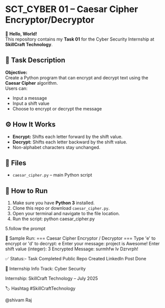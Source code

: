 # SCT_CYBER 01 – Caesar Cipher Encryptor/Decryptor

👋 **Hello, World!**  
This repository contains my **Task 01** for the Cyber Security Internship at **SkillCraft Technology**.

## 📌 Task Description
**Objective:**  
Create a Python program that can encrypt and decrypt text using the **Caesar Cipher** algorithm.  
Users can:
- Input a message
- Input a shift value
- Choose to encrypt or decrypt the message

## ⚙️ How It Works
- **Encrypt:** Shifts each letter forward by the shift value.
- **Decrypt:** Shifts each letter backward by the shift value.
- Non-alphabet characters stay unchanged.

## 🧩 Files
- `caesar_cipher.py` – main Python script

## 🚀 How to Run
1. Make sure you have **Python 3** installed.
2. Clone this repo or download `caesar_cipher.py`.
3. Open your terminal and navigate to the file location.
4. Run the script:
                   python caesar_cipher.py


5.follow the prompt


📸 Sample Run:
=== Caesar Cipher Encryptor / Decryptor ===
Type 'e' to encrypt or 'd' to decrypt: e
Enter your message: project is Awesome!
Enter shift value (integer): 3
Encrypted Message: surmhfw lv Dzrvrph!


✅ Status:-
Task Completed
Public Repo Created
LinkedIn Post Done

📌 Internship Info
Track: Cyber Security

Internship: SkillCraft Technology – July 2025

🏷️ Hashtag
#SkillCraftTechnology

@shivam Raj
